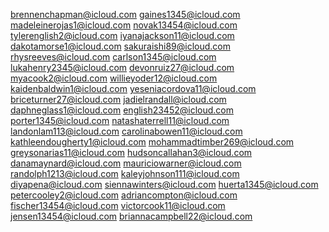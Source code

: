 brennenchapman@icloud.com
gaines1345@icloud.com
madeleinerojas1@icloud.com
novak13454@icloud.com
tylerenglish2@icloud.com
iyanajackson11@icloud.com
dakotamorse1@icloud.com
sakuraishi89@icloud.com
rhysreeves@icloud.com
carlson1345@icloud.com
lukahenry2345@icloud.com
devonruiz27@icloud.com
myacook2@icloud.com
willieyoder12@icloud.com
kaidenbaldwin1@icloud.com
yeseniacordova11@icloud.com
briceturner27@icloud.com
jadielrandall@icloud.com
daphneglass1@icloud.com
english23452@icloud.com
porter1345@icloud.com
natashaterrell11@icloud.com
landonlam113@icloud.com
carolinabowen11@icloud.com
kathleendougherty1@icloud.com
mohammadtimber269@icloud.com
greysonarias11@icloud.com
hudsoncallahan3@icloud.com
danamaynard@icloud.com
mauriciowarner@icloud.com
randolph1213@icloud.com
kaleyjohnson111@icloud.com
diyapena@icloud.com
siennawinters@icloud.com
huerta1345@icloud.com
petercooley2@icloud.com
adriancompton@icloud.com
fischer13454@icloud.com
victorcook11@icloud.com
jensen13454@icloud.com
briannacampbell22@icloud.com
